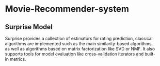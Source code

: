 # Movie-Recommender-system

## Surprise Model

Surprise provides a collection of estimators for rating prediction, classical algorithms are implemented such as the main similarity-based algorithms, as well as algorithms based on matrix factorization like SVD or NMF. It also supports tools for model evaluation like cross-validation iterators and built-in metrics.
